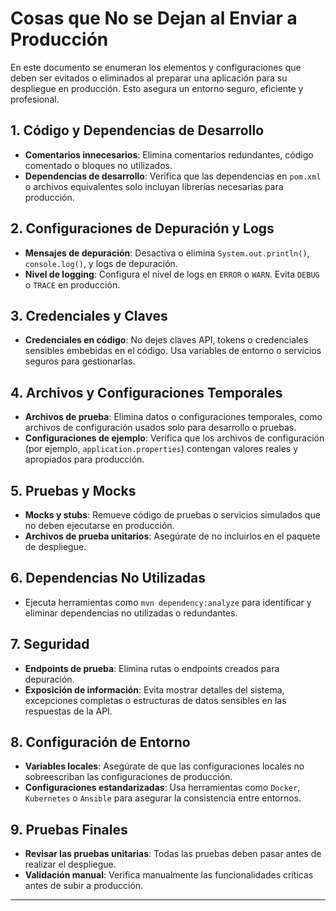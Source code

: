 # Cosas que No se Dejan al Enviar a Producción

En este documento se enumeran los elementos y configuraciones que deben ser 
evitados o eliminados al preparar una aplicación para su despliegue en 
producción. Esto asegura un entorno seguro, eficiente y profesional.

## 1. **Código y Dependencias de Desarrollo**
- **Comentarios innecesarios**: Elimina comentarios redundantes, código comentado 
  o bloques no utilizados.
- **Dependencias de desarrollo**: Verifica que las dependencias en `pom.xml` o 
  archivos equivalentes solo incluyan librerías necesarias para producción.

## 2. **Configuraciones de Depuración y Logs**
- **Mensajes de depuración**: Desactiva o elimina `System.out.println()`, `console.log()`, 
  y logs de depuración.
- **Nivel de logging**: Configura el nivel de logs en `ERROR` o `WARN`. Evita `DEBUG` o 
  `TRACE` en producción.

## 3. **Credenciales y Claves**
- **Credenciales en código**: No dejes claves API, tokens o credenciales sensibles 
  embebidas en el código. Usa variables de entorno o servicios seguros para 
  gestionarlas.

## 4. **Archivos y Configuraciones Temporales**
- **Archivos de prueba**: Elimina datos o configuraciones temporales, como archivos 
  de configuración usados solo para desarrollo o pruebas.
- **Configuraciones de ejemplo**: Verifica que los archivos de configuración (por ejemplo, 
  `application.properties`) contengan valores reales y apropiados para producción.

## 5. **Pruebas y Mocks**
- **Mocks y stubs**: Remueve código de pruebas o servicios simulados que no deben 
  ejecutarse en producción.
- **Archivos de prueba unitarios**: Asegúrate de no incluirlos en el paquete de 
  despliegue.

## 6. **Dependencias No Utilizadas**
- Ejecuta herramientas como `mvn dependency:analyze` para identificar y eliminar 
  dependencias no utilizadas o redundantes.

## 7. **Seguridad**
- **Endpoints de prueba**: Elimina rutas o endpoints creados para depuración.
- **Exposición de información**: Evita mostrar detalles del sistema, excepciones 
  completas o estructuras de datos sensibles en las respuestas de la API.

## 8. **Configuración de Entorno**
- **Variables locales**: Asegúrate de que las configuraciones locales no sobreescriban 
  las configuraciones de producción.
- **Configuraciones estandarizadas**: Usa herramientas como `Docker`, `Kubernetes` o 
  `Ansible` para asegurar la consistencia entre entornos.

## 9. **Pruebas Finales**
- **Revisar las pruebas unitarias**: Todas las pruebas deben pasar antes de realizar 
  el despliegue.
- **Validación manual**: Verifica manualmente las funcionalidades críticas antes de 
  subir a producción.

---